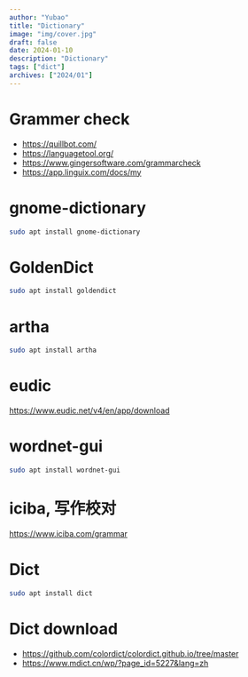 ```yaml
---
author: "Yubao"
title: "Dictionary"
image: "img/cover.jpg"
draft: false
date: 2024-01-10
description: "Dictionary"
tags: ["dict"]
archives: ["2024/01"]
---
```


# Grammer check
- https://quillbot.com/
- https://languagetool.org/
- https://www.gingersoftware.com/grammarcheck
- https://app.linguix.com/docs/my

# gnome-dictionary

```sh
sudo apt install gnome-dictionary
```

# GoldenDict

```sh
sudo apt install goldendict
```

# artha

```sh
sudo apt install artha
```
# eudic

https://www.eudic.net/v4/en/app/download

# wordnet-gui

```sh
sudo apt install wordnet-gui
```

# iciba, 写作校对 

https://www.iciba.com/grammar

# Dict

```sh
sudo apt install dict
```

# Dict download
- https://github.com/colordict/colordict.github.io/tree/master
- https://www.mdict.cn/wp/?page_id=5227&lang=zh

